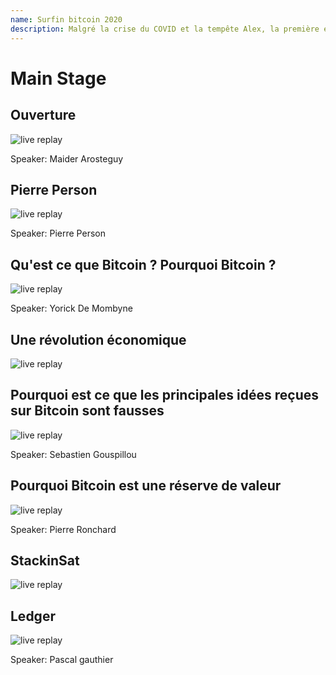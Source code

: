 ```yaml
---
name: Surfin bitcoin 2020
description: Malgré la crise du COVID et la tempête Alex, la première édition de Surfin’ Bitcoin a été un véritable succès. C’était très sympathique et enthousiasmant de se retrouver entre personnes partageant les mêmes convictions, et de pouvoir échanger librement sur ces sujets. Nous avons prouvé qu’il y a une vraie curiosité pour le Bitcoin en France, nous avons accueilli plus de 120 personnes venant de toute la France et certain venant même de l’étranger.
---
```


# Main Stage

## Ouverture 

![live replay](https://youtu.be/uSieq0_cCgA?si=1HhSaK_f16fQRPqZ)

Speaker: Maider Arosteguy

## Pierre Person

![live replay](https://youtu.be/u_dH64XyZNw?si=qyNzuvk3pEG0lo4T)

Speaker: Pierre Person

## Qu'est ce que Bitcoin ? Pourquoi Bitcoin ?

![live replay](https://www.youtube.com/watch?v=WPSkSs_KNeg)

Speaker: Yorick De Mombyne

## Une révolution économique

![live replay](https://youtu.be/HPHwDMWOx3s?si=5wI4j6l7BjntdBsX)

## Pourquoi est ce que les principales idées reçues sur Bitcoin sont fausses

![live replay](https://youtu.be/kS1sLE_Cn9E?si=cah7aBsaoceWl9sS)

Speaker: Sebastien Gouspillou

## Pourquoi Bitcoin est une réserve de valeur

![live replay](https://youtu.be/KuCwfM6aL_c?si=pH80cHROwmGIVk9J)

Speaker: Pierre Ronchard

## StackinSat

![live replay](https://youtu.be/OUA0Avwr_kI?si=fLBOd61Cg8gnb730)

## Ledger

![live replay](https://youtu.be/w5ZalvFcP-M?si=5EYUX7KjKUhdkZUu)

Speaker: Pascal gauthier
